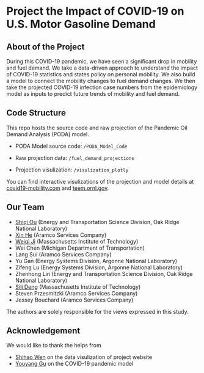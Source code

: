 # Project the Impact of COVID-19 on U.S. Motor Gasoline Demand

## About of the Project

During this COVID-19 pandemic, we have seen a significant drop in mobility and fuel demand. We take a data-driven approach to understand the impact of COVID-19 statistics and states policy on personal mobility. We also build a model to connect the mobility changes to fuel demand changes. We then take the projected COVID-19 infection case numbers from the epidemiology model as inputs to predict future trends of mobility and fuel demand.

## Code Structure

This repo hosts the source code and raw projection of the Pandemic Oil Demand Analysis (PODA) model.

* PODA Model source code: `/PODA_Model_Code`

* Raw projection data: `/fuel_demand_projections`

* Projection visulization: `/visulization_plotly`

You can find interactive visulizations of the projection and model details at [covid19-mobility.com](https://covid19-mobility.com/) and [teem.ornl.gov](https://teem.ornl.gov/poda.shtml).

## Our Team

   * [Shiqi Ou](https://www.linkedin.com/in/xin-he-11035b14/) (Energy and Transportation Science Division, Oak Ridge National Laboratory) 
   * [Xin He](https://www.linkedin.com/in/xin-he-11035b14/) (Aramco Services Company) 
   * [Weiqi Ji](https://www.linkedin.com/in/weiqiji/) (Massachusetts Institute of Technology) 
   * Wei Chen (Michigan Department of Transportation) 
   * Lang Sui (Aramco Services Company) 
   * Yu Gan (Energy Systems Division, Argonne National Laboratory) 
   * Zifeng Lu (Energy Systems Division, Argonne National Laboratory) 
   * Zhenhong Lin (Energy and Transportation Science Division, Oak Ridge National Laboratory) 
   * [Sili Deng](https://deng.mit.edu/people.html) (Massachusetts Institute of Technology) 
   * Steven Przesmitzki (Aramco Services Company) 
   * Jessey Bouchard (Aramco Services Company)
   
The authors are solely responsible for the views expressed in this study. 

## Acknowledgement

We would like to thank the helps from

* [Shihao Wen](https://www.linkedin.com/in/shihao-wen/) on the data visulization of project website
* [Youyang Gu](https://www.linkedin.com/in/youyanggu/) on the COVID-19 pandemic model
